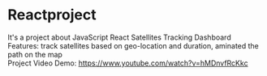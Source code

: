 # Reactproject
It's a project about JavaScript React Satellites Tracking Dashboard	<br />
Features: track satellites based on geo-location and duration, aminated the path on the map <br />
Project Video Demo: https://www.youtube.com/watch?v=hMDnvfRcKkc
